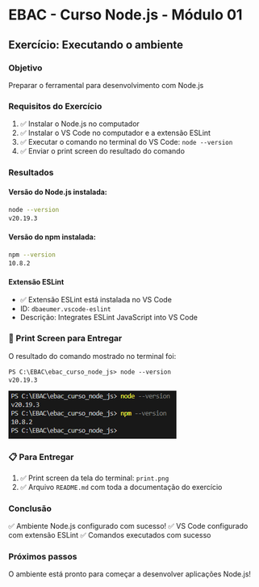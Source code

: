 # EBAC - Curso Node.js - Módulo 01

## Exercício: Executando o ambiente

### Objetivo
Preparar o ferramental para desenvolvimento com Node.js

### Requisitos do Exercício
1. ✅ Instalar o Node.js no computador
2. ✅ Instalar o VS Code no computador e a extensão ESLint
3. ✅ Executar o comando no terminal do VS Code: `node --version`
4. ✅ Enviar o print screen do resultado do comando

### Resultados

#### Versão do Node.js instalada:
```bash
node --version
v20.19.3
```

#### Versão do npm instalada:
```bash
npm --version
10.8.2
```

#### Extensão ESLint
- ✅ Extensão ESLint está instalada no VS Code
- ID: `dbaeumer.vscode-eslint`
- Descrição: Integrates ESLint JavaScript into VS Code

### 📸 Print Screen para Entregar
O resultado do comando mostrado no terminal foi:
```
PS C:\EBAC\ebac_curso_node_js> node --version
v20.19.3
```

![Print Screen do comando node --version](print.png)

### 📋 Para Entregar
1. ✅ Print screen da tela do terminal: `print.png`
2. ✅ Arquivo `README.md` com toda a documentação do exercício

### Conclusão
✅ Ambiente Node.js configurado com sucesso!
✅ VS Code configurado com extensão ESLint
✅ Comandos executados com sucesso

### Próximos passos
O ambiente está pronto para começar a desenvolver aplicações Node.js!
